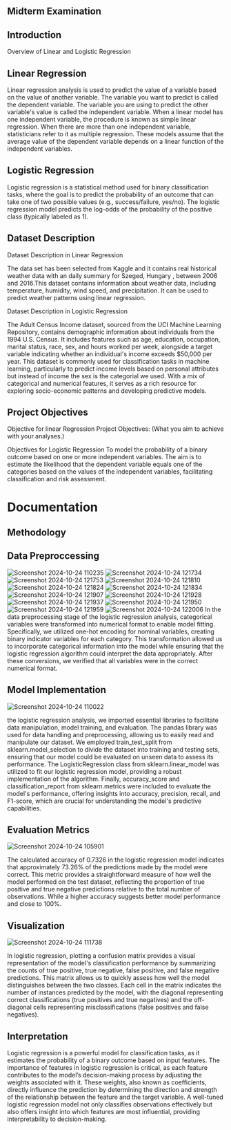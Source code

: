 ## Midterm Examination

## Introduction 
Overview of Linear and Logistic Regression

## Linear Regression

Linear regression analysis is used to predict the value of a variable based on the value of another variable. The variable you want to predict is called the dependent variable. The variable you are using to predict the other variable's value is called the independent variable. When a linear model has one independent variable, the procedure is known as simple linear regression. When there are more than one independent variable, statisticians refer to it as multiple regression. These models assume that the average value of the dependent variable depends on a linear function of the independent variables.

## Logistic Regression 

Logistic regression is a statistical method used for binary classification tasks, where the goal is to predict the probability of an outcome that can take one of two possible values (e.g., success/failure, yes/no). The logistic regression model predicts the log-odds of the probability of the positive class (typically labeled as 1).

## Dataset Description

Dataset Description in Linear Regression 

The data set has been selected from Kaggle and it contains real historical weather data with an daily summary for Szeged, Hungary , between 2006 and 2016.This dataset contains information about weather data, including temperature, humidity, wind speed, and precipitation. It can be used to predict weather patterns using linear regression.

Dataset Description in Logistic Regression

The Adult Census Income dataset, sourced from the UCI Machine Learning Repository, contains demographic information about individuals from the 1994 U.S. Census. It includes features such as age, education, occupation, marital status, race, sex, and hours worked per week, alongside a target variable indicating whether an individual's income exceeds $50,000 per year. This dataset is commonly used for classification tasks in machine learning, particularly to predict income levels based on personal attributes but instead of income the sex is the categorial we used. With a mix of categorical and numerical features, it serves as a rich resource for exploring socio-economic patterns and developing predictive models.

## Project Objectives
Objective for linear Regression Project Objectives: (What you aim to achieve with your analyses.)

Objectives for Logistic Regression
To model the probability of a binary outcome based on one or more independent variables. The aim is to estimate the likelihood that the dependent variable equals one of the categories based on the values of the independent variables, facilitating classification and risk assessment.

# Documentation 
## Methodology
## Data Preproccessing 

![Screenshot 2024-10-24 110235](https://github.com/user-attachments/assets/70d9122b-993b-4fff-99cb-9dd166bd2cb5)
![Screenshot 2024-10-24 121734](https://github.com/user-attachments/assets/36609749-c734-4397-9b13-b43012ce18b3)
![Screenshot 2024-10-24 121753](https://github.com/user-attachments/assets/09786620-fdc7-457c-8217-594d41019add)
![Screenshot 2024-10-24 121810](https://github.com/user-attachments/assets/14cfc02a-a926-4411-a80f-be09cffbc6f8)
![Screenshot 2024-10-24 121824](https://github.com/user-attachments/assets/38d1ffe2-c3ff-47b0-854a-3590107b4281)
![Screenshot 2024-10-24 121834](https://github.com/user-attachments/assets/bb1c0fcb-2e6f-4dd9-880b-c1899e06fac9)
![Screenshot 2024-10-24 121907](https://github.com/user-attachments/assets/60489b51-4671-4cce-b5cb-ef518b3196e9)
![Screenshot 2024-10-24 121928](https://github.com/user-attachments/assets/bb4ac8cd-dfcb-4641-b536-68d332ad5220)
![Screenshot 2024-10-24 121937](https://github.com/user-attachments/assets/bc59d790-c513-44da-9952-ce648b5ea93c)
![Screenshot 2024-10-24 121950](https://github.com/user-attachments/assets/3cb73334-3d16-4851-8662-d9958c8ffb16)
![Screenshot 2024-10-24 121959](https://github.com/user-attachments/assets/1c692c79-5ff9-4d00-9ff6-76338e95111b)
![Screenshot 2024-10-24 122006](https://github.com/user-attachments/assets/20b8c171-b4a5-4916-a37b-06abc61189a5)
In the data preprocessing stage of the logistic regression analysis, categorical variables were transformed into numerical format to enable model fitting. Specifically, we utilized one-hot encoding for nominal variables, creating binary indicator variables for each category. This transformation allowed us to incorporate categorical information into the model while ensuring that the logistic regression algorithm could interpret the data appropriately. After these conversions, we verified that all variables were in the correct numerical format.

## Model Implementation
![Screenshot 2024-10-24 110022](https://github.com/user-attachments/assets/129c8545-a07d-401d-9984-e3975a4a9cde)

the logistic regression analysis, we imported essential libraries to facilitate data manipulation, model training, and evaluation. The pandas library was used for data handling and preprocessing, allowing us to easily read and manipulate our dataset. We employed train_test_split from sklearn.model_selection to divide the dataset into training and testing sets, ensuring that our model could be evaluated on unseen data to assess its performance. The LogisticRegression class from sklearn.linear_model was utilized to fit our logistic regression model, providing a robust implementation of the algorithm. Finally, accuracy_score and classification_report from sklearn.metrics were included to evaluate the model's performance, offering insights into accuracy, precision, recall, and F1-score, which are crucial for understanding the model's predictive capabilities.
## Evaluation Metrics

![Screenshot 2024-10-24 105901](https://github.com/user-attachments/assets/e0065624-d538-4b6b-a1ec-16c6257ac427)

The calculated accuracy of 0.7326 in the logistic regression model indicates that approximately 73.26% of the predictions made by the model were correct. This metric provides a straightforward measure of how well the model performed on the test dataset, reflecting the proportion of true positive and true negative predictions relative to the total number of observations. While a higher accuracy suggests better model performance and close to 100%.

## Visualization
![Screenshot 2024-10-24 111738](https://github.com/user-attachments/assets/1bd25147-57aa-4389-b841-d29b6f90025e)

In logistic regression, plotting a confusion matrix provides a visual representation of the model's classification performance by summarizing the counts of true positive, true negative, false positive, and false negative predictions. This matrix allows us to quickly assess how well the model distinguishes between the two classes. Each cell in the matrix indicates the number of instances predicted by the model, with the diagonal representing correct classifications (true positives and true negatives) and the off-diagonal cells representing misclassifications (false positives and false negatives).

## Interpretation
Logistic regression is a powerful model for classification tasks, as it estimates the probability of a binary outcome based on input features. The importance of features in logistic regression is critical, as each feature contributes to the model’s decision-making process by adjusting the weights associated with it. These weights, also known as coefficients, directly influence the prediction by determining the direction and strength of the relationship between the feature and the target variable. A well-tuned logistic regression model not only classifies observations effectively but also offers insight into which features are most influential, providing interpretability to decision-making.


